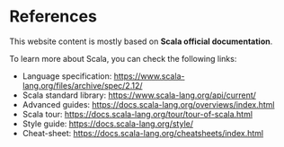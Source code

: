# References

This website content is mostly based on **Scala official documentation**.

To learn more about Scala, you can check the following links:
* Language specification: https://www.scala-lang.org/files/archive/spec/2.12/
* Scala standard library: https://www.scala-lang.org/api/current/
* Advanced guides: https://docs.scala-lang.org/overviews/index.html
* Scala tour: https://docs.scala-lang.org/tour/tour-of-scala.html
* Style guide: https://docs.scala-lang.org/style/
* Cheat-sheet: https://docs.scala-lang.org/cheatsheets/index.html
